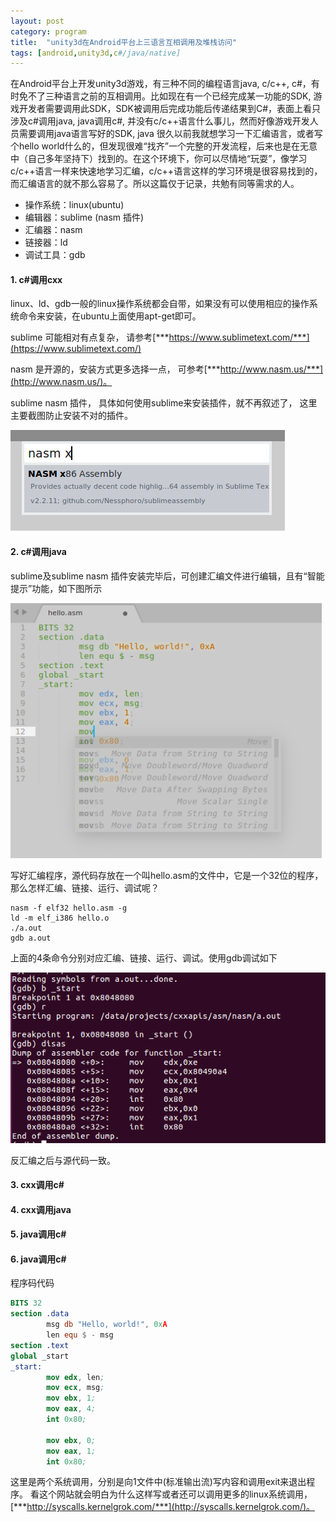 ```yaml
---
layout: post
category: program
title:  "unity3d在Android平台上三语言互相调用及堆栈访问"
tags: [android,unity3d,c#/java/native]
---
```


在Android平台上开发unity3d游戏，有三种不同的编程语言java, c/c++, c#，有时免不了三种语言之前的互相调用。比如现在有一个已经完成某一功能的SDK, 游戏开发者需要调用此SDK，SDK被调用后完成功能后传递结果到C#，表面上看只涉及c#调用java, java调用c#, 并没有c/c++语言什么事儿，然而好像游戏开发人员需要调用java语言写好的SDK, java
很久以前我就想学习一下汇编语言，或者写个hello world什么的，但发现很难“找齐”一个完整的开发流程，后来也是在无意中（自己多年坚持下）找到的。在这个环境下，你可以尽情地“玩耍”，像学习c/c++语言一样来快速地学习汇编，c/c++语言这样的学习环境是很容易找到的，而汇编语言的就不那么容易了。所以这篇仅于记录，共勉有同等需求的人。


* 操作系统：linux(ubuntu)
* 编辑器：sublime (nasm 插件)
* 汇编器：nasm
* 链接器：ld
* 调试工具：gdb

#### 1. c#调用cxx




linux、ld、gdb一般的linux操作系统都会自带，如果没有可以使用相应的操作系统命令来安装，在ubuntu上面使用apt-get即可。

sublime 可能相对有点复杂， 请参考[***https://www.sublimetext.com/***](https://www.sublimetext.com/)

nasm 是开源的，安装方式更多选择一点， 可参考[***http://www.nasm.us/***](http://www.nasm.us/)。

sublime nasm 插件， 具体如何使用sublime来安装插件，就不再叙述了， 这里主要截图防止安装不对的插件。

![sublime_nasm](../assets/2018-02-18_sublime_nasm.png)

#### 2. c#调用java



sublime及sublime nasm 插件安装完毕后，可创建汇编文件进行编辑，且有“智能提示”功能，如下图所示

![sublime_edit](../assets/2018-02-18_sublime_edit.png)


写好汇编程序，源代码存放在一个叫hello.asm的文件中，它是一个32位的程序，那么怎样汇编、链接、运行、调试呢？

```
nasm -f elf32 hello.asm -g
ld -m elf_i386 hello.o
./a.out
gdb a.out
```

上面的4条命令分别对应汇编、链接、运行、调试。使用gdb调试如下

![nasm_gdb](../assets/2018-02-18_nasm_gdb.png)

反汇编之后与源代码一致。

#### 3. cxx调用c# 



#### 4. cxx调用java

#### 5. java调用c# 

#### 6. java调用c# 

程序码代码

```nasm
BITS 32
section .data
		msg db "Hello, world!", 0xA
		len equ $ - msg
section .text
global _start
_start:
        mov edx, len;
		mov ecx, msg;
		mov ebx, 1;
		mov eax, 4;
		int 0x80;

		mov ebx, 0;
		mov eax, 1;
		int 0x80;
```

这里是两个系统调用，分别是向1文件中(标准输出流)写内容和调用exit来退出程序。
看这个网站就会明白为什么这样写或者还可以调用更多的linux系统调用，[***http://syscalls.kernelgrok.com/***](http://syscalls.kernelgrok.com/)。


